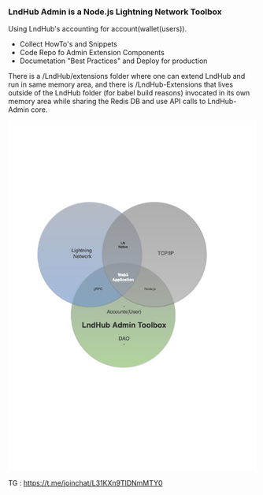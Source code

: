 <!-- ### Hi there 👋 -->

### LndHub Admin is a Node.js Lightning Network Toolbox

Using LndHub's accounting for account(wallet(users)). 

- Collect HowTo's and Snippets
- Code Repo fo Admin Extension Components
- Documetation "Best Practices" and Deploy for production

There is a /LndHub/extensions folder where one can extend LndHub and run in same memory area,
and there is /LndHub-Extensions that lives outside of the LndHub folder (for babel build reasons) 
invocated in its own memory area while sharing the Redis DB and use API calls to LndHub-Admin core.


 ![LndHub Admin Toolbox](/media/LNHAT-ROUND.jpg)


TG : https://t.me/joinchat/L31KXn9TlDNmMTY0

<!--
**lndhub-admin/lndhub-admin** is a ✨ _special_ ✨ repository because its `README.md` (this file) appears on your GitHub profile.

Here are some ideas to get you started:

- 🔭 I’m currently working on ...
- 🌱 I’m currently learning ...
- 👯 I’m looking to collaborate on ...
- 🤔 I’m looking for help with ...
- 💬 Ask me about ...
- 📫 How to reach me: ...
- 😄 Pronouns: ...
- ⚡ Fun fact: ...
-->
